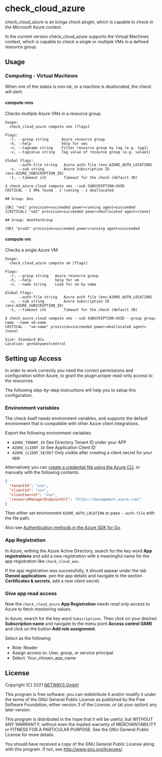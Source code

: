 # check_cloud_azure

check_cloud_azure is an Icinga check plugin, which is capable to check in the Microsoft Azure context.

In the current version check_cloud_azure supports the Virtual Machines context, which is capable to check a single
or multiple VMs in a defined resource group.

## Usage

### Computing - Virtual Machines

When one of the states is non-ok, or a machine is deallocated, the check will alert.

#### compute vms

Checks multiple Azure VMs in a resource group

```
Usage:
  check_cloud_azure compute vms [flags]

Flags:
  -r, --group string      Azure resource group
  -h, --help              help for vms
  -n, --tagname string    Filter resource group by tag (e.g. tag1)
  -v, --tagvalue string   Tag value of resource group (e.g. value1)

Global Flags:
      --auth-file string   Azure auth file (env:AZURE_AUTH_LOCATION)
  -s, --sub string         Azure Subscription ID (env:AZURE_SUBSCRIPTION_ID)
  -t, --timeout int        Timeout for the check (default 30)
```

```
$ check_azure_cloud compute vms --sub SUBSCRIPTION-UUID
CRITICAL - 2 VMs found - 2 running - 1 deallocated

## Group: Dev

[OK] "vm1" provision=succeeded power=running agent=succeeded
[CRITICAL] "vm2" provision=succeeded power=deallocated agent=(none)

## Group: AnotherGroup

[OK] "prod1" provision=succeeded power=running agent=succeeded
```

#### compute vm

Checks a single Azure VM

```
Usage:
  check_cloud_azure compute vm [flags]

Flags:
  -r, --group string   Azure resource group
  -h, --help           help for vm
  -n, --name string    Look for vm by name

Global Flags:
      --auth-file string   Azure auth file (env:AZURE_AUTH_LOCATION)
  -s, --sub string         Azure Subscription ID (env:AZURE_SUBSCRIPTION_ID)
  -t, --timeout int        Timeout for the check (default 30)
```

```
$ check_azure_cloud compute vms --sub SUBSCRIPTION-UUID --group group-name --name vm-name
CRITICAL - "vm-name" provision=succeeded power=deallocated agent=(none)

Size: Standard_B1s
Location: germanywestcentral
```

## Setting up Access

In order to work correctly you need the correct permissions and configuration within Azure, to grant the plugin proper
read-only access to the resources.

The following step-by-step instructions will help you to setup this configuration.

### Environment variables

The check itself needs environment variables, and supports the default environment that is compatible with other
Azure client integrations.

Export the following environment variables:

* `AZURE_TENANT_ID` See Directory Tenant ID under your APP
* `AZURE_CLIENT_ID` See Application Client ID
* `AZURE_CLIENT_SECRET` Only visible after creating a client secret for your app

Alternatively you can [create a credential file using the Azure CLI](https://docs.microsoft.com/en-us/cli/azure/create-an-azure-service-principal-azure-cli),
or manually with the following contents:

```json
{
  "tenantId": "xxx",
  "clientId": "xxx",
  "clientSecret": "xxx",
  "resourceManagerEndpointUrl": "https://management.azure.com/"
}
```

Then either set environment `AZURE_AUTH_LOCATION` or pass `--auth-file` with the file path.

Also see [Authentication methods in the Azure SDK for Go](https://docs.microsoft.com/en-us/azure/developer/go/azure-sdk-authorization).

### App Registration

In Azure, withing the Azure Active Directory, search for the key word **App registrations** and add a new registration
with a meaningful name for the app registration like `check_cloud_aws`.

If the app registration was successfully, it should appear under the tab **Owned applications**. pen the app details
and navigate to the section **Certificates & secrets**, add a new client secret.

### Give app read access

Now the `check_cloud_azure` **App Registration** needs *read only* access to Azure to fetch monitoring values.

In Azure, search for the key word `Subscriptions`. Then click on your desired **Subscription name** and navigate to
the menu point **Access control (IAM)** and click on the button **Add role assignment**.

Select as the following:
* Role: Reader
* Assign access to: User, group, or service principal
* Select: Your_chosen_app_name

## License

Copyright (C) 2021 [NETWAYS GmbH](mailto:info@netways.)

This program is free software: you can redistribute it and/or modify
it under the terms of the GNU General Public License as published by
the Free Software Foundation, either version 3 of the License, or
(at your option) any later version.

This program is distributed in the hope that it will be useful,
but WITHOUT ANY WARRANTY; without even the implied warranty of
MERCHANTABILITY or FITNESS FOR A PARTICULAR PURPOSE.  See the
GNU General Public License for more details.

You should have received a copy of the GNU General Public License
along with this program.  If not, see <http://www.gnu.org/licenses/>.

